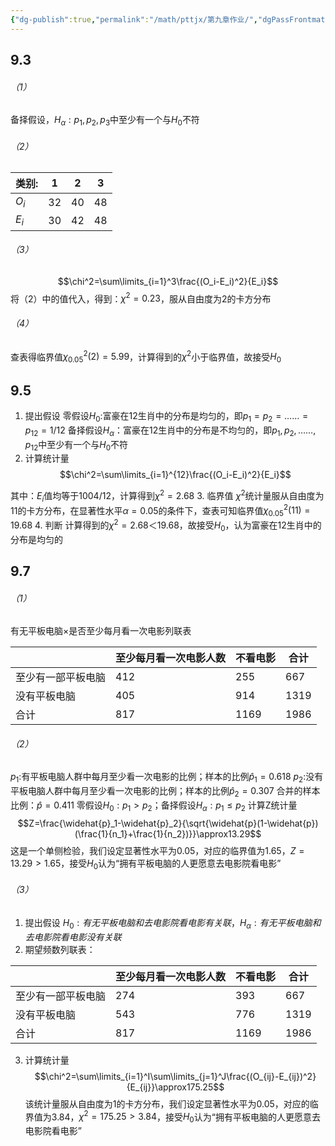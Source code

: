 ```yaml
---
{"dg-publish":true,"permalink":"/math/pttjx/第九章作业/","dgPassFrontmatter":true}
---
```



## 9.3
###### （1）
备择假设，$H_{\alpha}:p_1,p_2,p_3$中至少有一个与$H_0$不符
###### （2）

|类别:|1|2|3|
| --- | --- | --- | --- |
|$O_i$|32|40|48|
|$E_i$|30|42|48|
###### （3）
$$\chi^2=\sum\limits_{i=1}^3\frac{(O_i-E_i)^2}{E_i}$$
将（2）中的值代入，得到：$\chi^2=0.23$，服从自由度为2的卡方分布
###### （4）
查表得临界值$\chi_{0.05}^2(2)=5.99$，计算得到的$\chi^2$小于临界值，故接受$H_0$
## 9.5
1. 提出假设
零假设$H_0:$富豪在12生肖中的分布是均匀的，即$p_1=p_2=……=p_{12}=1/12$
备择假设$H_\alpha：$富豪在12生肖中的分布是不均匀的，即$p_1,p_2,……,p_{12}$中至少有一个与$H_0$不符
2. 计算统计量
$$\chi^2=\sum\limits_{i=1}^{12}\frac{(O_i-E_i)^2}{E_i}$$

其中：$E_i$值均等于$1004/12$，计算得到$\chi^2=2.68$
3. 临界值
$\chi^2$统计量服从自由度为11的卡方分布，在显著性水平$\alpha=0.05$的条件下，查表可知临界值$\chi_{0.05}^2(11)=19.68$
4. 判断
计算得到的$\chi^2=2.68＜19.68$，故接受$H_0$，认为富豪在12生肖中的分布是均匀的
## 9.7
###### （1）
有无平板电脑×是否至少每月看一次电影列联表

|  |至少每月看一次电影人数|不看电影|合计|
| --- | --- | --- | --- |
|至少有一部平板电脑|412|255|667|
|没有平板电脑|405|914|1319|
|合计|817|1169|1986|
###### （2）
$p_1:$有平板电脑人群中每月至少看一次电影的比例；样本的比例$\widehat{p}_1=0.618$
$p_2:$没有平板电脑人群中每月至少看一次电影的比例；样本的比例$\widehat{p}_2=0.307$
合并的样本比例：$\widehat{p}=0.411$
零假设$H_0:p_1>p_2$；备择假设$H_\alpha:p_1≤p_2$
计算Z统计量
$$Z=\frac{\widehat{p}_1-\widehat{p}_2}{\sqrt{\widehat{p}(1-\widehat{p})(\frac{1}{n_1}+\frac{1}{n_2})}}\approx13.29$$
这是一个单侧检验，我们设定显著性水平为0.05，对应的临界值为1.65，$Z=13.29>1.65$，接受$H_0$认为“拥有平板电脑的人更愿意去电影院看电影”
###### （3）
1. 提出假设
$H_0:有无平板电脑和去电影院看电影有关联$，$H_\alpha:有无平板电脑和去电影院看电影没有关联$
2. 期望频数列联表：

|  |至少每月看一次电影人数|不看电影|合计|
| --- | --- | --- | --- |
|至少有一部平板电脑|274|393|667|
|没有平板电脑|543|776|1319|
|合计|817|1169|1986|
3. 计算统计量
$$\chi^2=\sum\limits_{i=1}^I\sum\limits_{j=1}^J\frac{(O_{ij}-E_{ij})^2}{E_{ij}}\approx175.25$$
该统计量服从自由度为1的卡方分布，我们设定显著性水平为0.05，对应的临界值为3.84，$\chi^2=175.25>3.84$，接受$H_0$认为“拥有平板电脑的人更愿意去电影院看电影”


